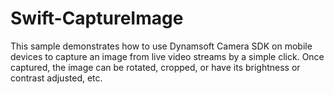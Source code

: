 # Swift-CaptureImage
This sample demonstrates how to use Dynamsoft Camera SDK on mobile devices to capture an image from live video streams by a simple click. Once captured, the image can be rotated, cropped, or have its brightness or contrast adjusted, etc. 